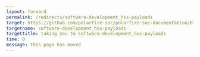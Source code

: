 ```yaml
---
layout: forward
permalink: /redirects/software-development_hss-payloads
target: https://github.com/polarfire-soc/polarfire-soc-documentation/blob/master/software-development/hss-payloads.md
targetname: software-development_hss-payloads
targettitle: taking you to software-development_hss-payloads
time: 0
message: this page has moved
---
```

